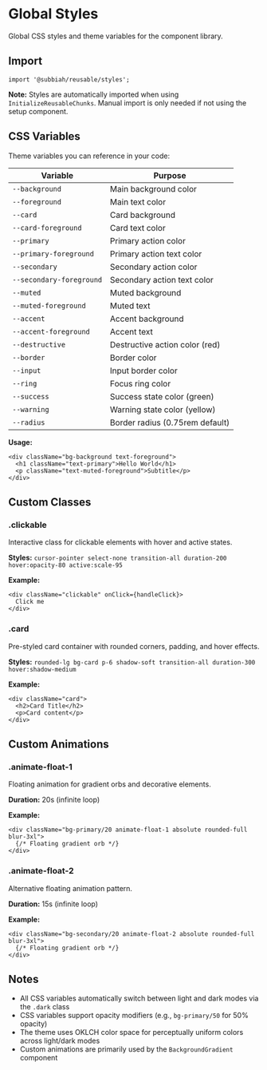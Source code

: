 # Global Styles

Global CSS styles and theme variables for the component library.

## Import

```tsx
import '@subbiah/reusable/styles';
```

**Note:** Styles are automatically imported when using `InitializeReusableChunks`. Manual import is only needed if not using the setup component.

## CSS Variables

Theme variables you can reference in your code:

| Variable                 | Purpose                         |
| ------------------------ | ------------------------------- |
| `--background`           | Main background color           |
| `--foreground`           | Main text color                 |
| `--card`                 | Card background                 |
| `--card-foreground`      | Card text color                 |
| `--primary`              | Primary action color            |
| `--primary-foreground`   | Primary action text color       |
| `--secondary`            | Secondary action color          |
| `--secondary-foreground` | Secondary action text color     |
| `--muted`                | Muted background                |
| `--muted-foreground`     | Muted text                      |
| `--accent`               | Accent background               |
| `--accent-foreground`    | Accent text                     |
| `--destructive`          | Destructive action color (red)  |
| `--border`               | Border color                    |
| `--input`                | Input border color              |
| `--ring`                 | Focus ring color                |
| `--success`              | Success state color (green)     |
| `--warning`              | Warning state color (yellow)    |
| `--radius`               | Border radius (0.75rem default) |

**Usage:**

```tsx
<div className="bg-background text-foreground">
  <h1 className="text-primary">Hello World</h1>
  <p className="text-muted-foreground">Subtitle</p>
</div>
```

## Custom Classes

### .clickable

Interactive class for clickable elements with hover and active states.

**Styles:** `cursor-pointer select-none transition-all duration-200 hover:opacity-80 active:scale-95`

**Example:**

```tsx
<div className="clickable" onClick={handleClick}>
  Click me
</div>
```

### .card

Pre-styled card container with rounded corners, padding, and hover effects.

**Styles:** `rounded-lg bg-card p-6 shadow-soft transition-all duration-300 hover:shadow-medium`

**Example:**

```tsx
<div className="card">
  <h2>Card Title</h2>
  <p>Card content</p>
</div>
```

## Custom Animations

### .animate-float-1

Floating animation for gradient orbs and decorative elements.

**Duration:** 20s (infinite loop)

**Example:**

```tsx
<div className="bg-primary/20 animate-float-1 absolute rounded-full blur-3xl">
  {/* Floating gradient orb */}
</div>
```

### .animate-float-2

Alternative floating animation pattern.

**Duration:** 15s (infinite loop)

**Example:**

```tsx
<div className="bg-secondary/20 animate-float-2 absolute rounded-full blur-3xl">
  {/* Floating gradient orb */}
</div>
```

## Notes

- All CSS variables automatically switch between light and dark modes via the `.dark` class
- CSS variables support opacity modifiers (e.g., `bg-primary/50` for 50% opacity)
- The theme uses OKLCH color space for perceptually uniform colors across light/dark modes
- Custom animations are primarily used by the `BackgroundGradient` component

